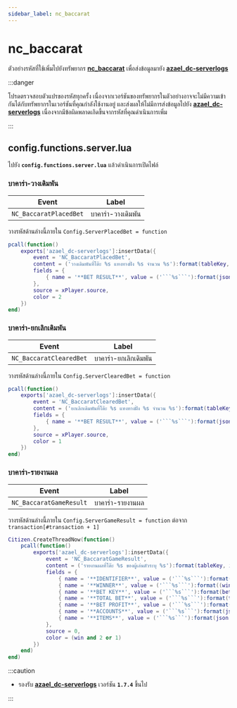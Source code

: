 ```yaml
---
sidebar_label: nc_baccarat
---
```


# nc_baccarat

ตัวอย่างรหัสที่ใช้เพิ่มไปยังทรัพยากร **[nc_baccarat](https://fivem.nc-developer.com/product/652c6b8e95cb3)** เพื่อส่งข้อมูลมายัง **[azael_dc-serverlogs](../../)**

:::danger

โปรดตรวจสอบตัวแปรของรหัสทุกครั้ง เนื่องจากเวอร์ชันของทรัพยากรในตัวอย่างอาจจะไม่มีความเข้ากันได้กับทรัพยากรในเวอร์ชันที่คุณกำลังใช้งานอยู่ และส่งผลให้ไม่มีการส่งข้อมูลไปยัง **[azael_dc-serverlogs](../../)** เนื่องจากมีข้อผิดพลาดเกิดขึ้นจากรหัสที่คุณดำเนินการเพิ่ม

:::

## config.functions.server.lua

ไปยัง **`config.functions.server.lua`** แล้วดำเนินการเปิดไฟล์

### บาคาร่า-วางเดิมพัน

| Event                                  | Label
|----------------------------------------|----------------------------------------
| `NC_BaccaratPlacedBet`                 | บาคาร่า-วางเดิมพัน

วางรหัสด้านล่างนี้ภายใน `Config.ServerPlacedBet = function`

```lua
pcall(function()
    exports['azael_dc-serverlogs']:insertData({
        event = 'NC_BaccaratPlacedBet',
        content = ('วางเดิมพันที่โต๊ะ %s แทงทางฝั่ง %s จำนวน %s'):format(tableKey, betKey, ESX.Math.GroupDigits(betCount)),
        fields = {
            { name = '**BET RESULT**', value = ('```%s```'):format(json.encode(betResult, { indent = true })), inline = false }
        },
        source = xPlayer.source,
        color = 2
    })
end)
```

### บาคาร่า-ยกเลิกเดิมพัน

| Event                                  | Label
|----------------------------------------|----------------------------------------
| `NC_BaccaratClearedBet`                | บาคาร่า-ยกเลิกเดิมพัน

วางรหัสด้านล่างนี้ภายใน `Config.ServerClearedBet = function`

```lua
pcall(function()
    exports['azael_dc-serverlogs']:insertData({
        event = 'NC_BaccaratClearedBet',
        content = ('ยกเลิกเดิมพันที่โต๊ะ %s แทงทางฝั่ง %s จำนวน %s'):format(tableKey, betKey, ESX.Math.GroupDigits(betCount)),
        fields = {
            { name = '**BET RESULT**', value = ('```%s```'):format(json.encode(betResult, { indent = true })), inline = false }
        },
        source = xPlayer.source,
        color = 1
    })
end)
```

### บาคาร่า-รายงานผล

| Event                                  | Label
|----------------------------------------|----------------------------------------
| `NC_BaccaratGameResult`                | บาคาร่า-รายงานผล

วางรหัสด้านล่างนี้ภายใน `Config.ServerGameResult = function` ต่อจาก `transaction[#transaction + 1]`

```lua
Citizen.CreateThreadNow(function()
    pcall(function()
        exports['azael_dc-serverlogs']:insertData({
            event = 'NC_BaccaratGameResult',
            content = ('รายงานผลที่โต๊ะ %s ของผู้เล่นตัวระบุ %s'):format(tableKey, identifier),
            fields = {
                { name = '**IDENTIFIER**', value = ('```%s```'):format(identifier), inline = false },
                { name = '**WINNER**', value = ('```%s```'):format((win and '✔️ ➔ YES' or '❌ ➔ NO')), inline = false },
                { name = '**BET KEY**', value = ('```%s```'):format(betKey), inline = true },
                { name = '**TOTAL BET**', value = ('```%s```'):format(total), inline = true },
                { name = '**BET PROFIT**', value = ('```%s```'):format(profit), inline = true },
                { name = '**ACCOUNTS**', value = ('```%s```'):format(json.encode(list.account, { indent = true })), inline = false },
                { name = '**ITEMS**', value = ('```%s```'):format(json.encode(list.item, { indent = true })), inline = false },
            },
            source = 0,
            color = (win and 2 or 1)
        })
    end)
end)
```

:::caution

- รองรับ [**azael_dc-serverlogs**](../../) เวอร์ชัน **`1.7.4`** ขึ้นไป

:::
